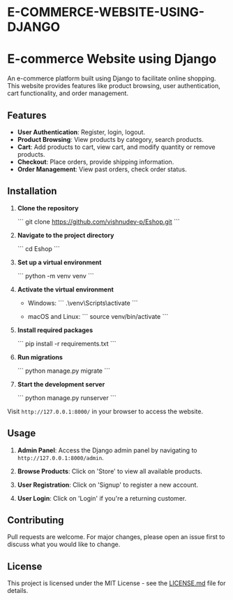 # E-COMMERCE-WEBSITE-USING-DJANGO

# E-commerce Website using Django

An e-commerce platform built using Django to facilitate online shopping. This website provides features like product browsing, user authentication, cart functionality, and order management.

## Features

- **User Authentication**: Register, login, logout.
- **Product Browsing**: View products by category, search products.
- **Cart**: Add products to cart, view cart, and modify quantity or remove products.
- **Checkout**: Place orders, provide shipping information.
- **Order Management**: View past orders, check order status.

## Installation

1. **Clone the repository**
   
   \```
   git clone https://github.com/vishnudev-p/Eshop.git
   \```

2. **Navigate to the project directory**

   \```
   cd Eshop
   \```

3. **Set up a virtual environment**

   \```
   python -m venv venv
   \```

4. **Activate the virtual environment**

   - Windows:
     \```
     .\venv\Scripts\activate
     \```

   - macOS and Linux:
     \```
     source venv/bin/activate
     \```

5. **Install required packages**

   \```
   pip install -r requirements.txt
   \```

6. **Run migrations**

   \```
   python manage.py migrate
   \```

7. **Start the development server**

   \```
   python manage.py runserver
   \```

Visit `http://127.0.0.1:8000/` in your browser to access the website.

## Usage

1. **Admin Panel**: Access the Django admin panel by navigating to `http://127.0.0.1:8000/admin`.
   
2. **Browse Products**: Click on 'Store' to view all available products.
   
3. **User Registration**: Click on 'Signup' to register a new account.
   
4. **User Login**: Click on 'Login' if you're a returning customer.

## Contributing

Pull requests are welcome. For major changes, please open an issue first to discuss what you would like to change.

## License

This project is licensed under the MIT License - see the [LICENSE.md](LICENSE.md) file for details.
